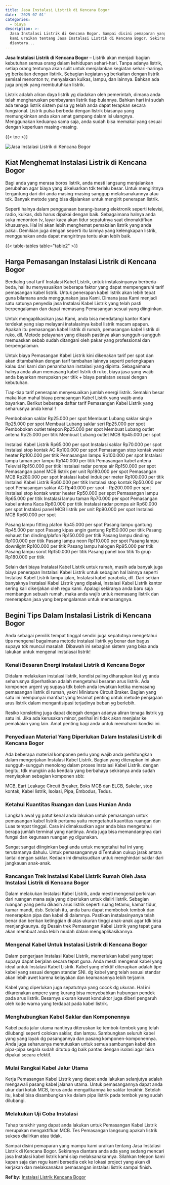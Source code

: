 ```yaml
---
title: Jasa Instalasi Listrik di Kencana Bogor
date: '2025-07-01'
categories:
  - biaya
description: >-
  Jasa Instalasi Listrik di Kencana Bogor. Sampai disini pemaparan yang mampu
  kami uraikan tentang Jasa Instalasi Listrik di Kencana Bogor. Sekiranya
  diantara...
---
```


**Jasa Instalasi Listrik di Kencana Bogor** – Listrik akan menjadi bagian kebutuhan semua orang dalam kehidupan sehari-hari. Tanpa adanya listrik, setiap orang tentunya akan sulit untuk menjalankan kegiatan sehari-harinya yg berkaitan dengan listirik. Sebagian kegiatan yg berkaitan dengan listrik semisal menonton tv, menyalakan kulkas, lampu, dan lainnya. Bahkan ada juga projek yang membutuhkan listrik.

Listrik adalah aliran daya listrik yg diadakan oleh pemerintah, dimana anda telah mengharuskan pembayaran listrik tiap bulannya. Bahkan hari ini sudah ada tenaga listrik sistem pulsa yg telah anda dapat terapkan secara fungsional. Listrik pulsa berbeda dengan listrik biasanya yang memungkinkan anda akan amat gampang dalam isi ulangnya. Menggunakan keduanya sama saja, anda sudah bisa memakai yang sesuai dengan keperluan masing-masing.

{{< toc >}}

![Jasa Instalasi Listrik di Kencana Bogor](/images/instalasi-listrik-murah16.png)

## Kiat Menghemat Instalasi Listrik di Kencana Bogor

Bagi anda yang merasa boros listrik, anda mesti langsung menjalankan perubahan agar biaya yang dikeluarkan tdk terlalu besar. Untuk mengiritnya tergantung dari diri anda masing-masing sanggup melaksanakannya atau tdk. Banyak metode yang bisa dijalankan untuk mengirit penerapan listrik.

Seperti halnya dalam penggunaan barang-barang elektronik seperti televisi, radio, kulkas, dsb harus dipakai dengan baik. Sebagaimana halnya anda suka menonton tv, layar kaca akan tidur sepatutnya saat dinonaktifkan khususnya. Hal ini akan lebih menghemat pemakaian listrik yang anda pakai. Demikian juga dengan seperti itu lainnya yang kelengkapan listrik, menggunakan anda dapat mengiritnya tentu akan lebih baik.

{{< table-tables table="table2" >}}

## Harga Pemasangan Instalasi Listrik di Kencana Bogor

Berdialog soal tarif Instalasi Kabel Listrik, untuk instalasinyanya berbeda-beda, hal itu menyesuaikan beberapa faktor yang dapat mempengaruhi tarif pemasangan kabel listrik. Untuk penerapan kabel listrik akan lebih tepat guna bilamana anda menggunakan jasa Kami. Dimana jasa Kami menjadi satu satunya penyedia jasa Instalasi Kabel Listrik yang telah pasti berpengalaman dan dapat memasang Pemasangan sesuai yang diinginkan.

Untuk mengaplikasikan jasa Kami, anda bisa mendatangi kantor Kami terdekat yang siap melayani instalasinya kabel listrik macam apapun. Apakah itu pemasangan kabel listrik di rumah, pemasangan kabel listrik di ruko, dll. Metode pelayanan yang dikasih pastinya akan sungguh-sungguh memuaskan sebab sudah ditangani oleh pakar yang professional dan berpengalaman.

Untuk biaya Pemasangan Kabel Listrik kini dikenakan tarif per spot dan akan ditambahkan dengan tarif tambahan lainnya seperti perlengkapan kalau dari kami dan penambahan instalasi yang dipinta. Sebagaimana halnya anda akan memasang kabel listrik di ruko, biaya jasa yang wajib anda bayarkan merupakan per titik + biaya peralatan sesuai dengan kebutuhan.

Tiap-tiap tarif penerapan menyesuaikan jumlah energi listrik. Semakin besar maka kian mahal biaya pemasangan Kabel Listrik yang wajib anda bayarkan. Berikut beberapa daftar tarif Pemasangan Kabel Listrik yang seharusnya anda kenal !

Pembobokan saklar Rp25.000 per spot Membuat Lubang saklar single Rp25.000 per spot Membuat Lubang saklar seri Rp25.000 per spot Pembobokan outlet telepon Rp25.000 per spot Membuat Lubang outlet antena Rp25.000 per titik Membuat Lubang outlet MCB Rp45.000 per spot

Instalasi Kabel Listrik Rp65.000 per spot Instalasi saklar Rp70.000 per spot Instalasi stop kontak AC Rp100.000 per spot Pemasangan stop kontak water heater Rp100.000 per titik Pemasangan lampu Rp100.000 per spot Instalasi lampu taman per lampu Rp140.000 per titik Pemasangan kabel antena Televisi Rp150.000 per titik Instalasi radar pompa air Rp150.000 per spot Pemasangan panel MCB listrik per unit Rp180.000 per spot Pemasangan MCB Rp280.000 per spot Instalasi kabel induk per meter Rp100.000 per titik Instalasi Kabel Listrik Rp60.000 per titik Instalasi stop kontak Rp50.000 per spot Pemasangan saklar AC Rp40.000 per spot – Rp200.000 per spot Instalasi stop kontak water heater Rp50.000 per spot Pemasangan lampu Rp65.000 per titik Instalasi lampu taman Rp70.000 per spot Pemasangan kabel antena Kaca Rp60.000 per titik Instalasi radar pompa air Rp60.000 per spot Instalasi panel MCB listrik per unit Rp90.000 per spot Instalasi MCB Rp60.000 per spot

Pasang lampu fitting plafon Rp45.000 per spot Pasang lampu gantung Rp45.000 per spot Pasang kipas angin gantung Rp150.000 per titik Pasang exhaust fan dinding/plafon Rp150.000 per titik Pasang lampu dinding Rp100.000 per titik Pasang lampu neon Rp110.000 per spot Pasang lampu downlight Rp100.000 per titik Pasang lampu halogen Rp95.000 per titik Pasang lampu sorot Rp150.000 per titik Pasang panel box titik 15 grup Rp180.000 per titik

Selain dari biaya Instalasi Kabel Listrik untuk rumah, masih ada banyak juga biaya penerapan Instalasi Kabel Listrik untuk sebagian hal lainnya seperti Instalasi Kabel Listrik lampu jalan, Instalasi kabel parabola, dll. Dari sekian banyaknya Instalasi Kabel Listrik yang dipakai, Instalasi Kabel Listrik kantor sering kali dikerjakan oleh regu kami. Apalagi sekiranya anda baru saja membangun sebuah rumah, maka anda wajib untuk memasang listrik dan menerapkan jasa yang berpengalaman untuk memasangnya.

## Begini Tips Dalam Instalasi Listrik di Kencana Bogor


Anda sebagai pemilik tempat tinggal sendiri juga sepatutnya mengetahui tips mengenal bagaimana metode instalasi listrik yg benar dan bagus supaya tdk muncul masalah. Dibawah ini sebagian sistem yang bisa anda lakukan untuk mengenal instalasai listrik!

### Kenali Besaran Energi Instalasi Listrik di Kencana Bogor

Didalam melakukan instalasi listrik, kondisi paling diharapkan kiat yg anda seharusnya diperhatikan adalah mengetahui besaran arus listrik. Ada komponen urgent yg supaya tdk boleh anda lewatkan ketika memasang pemasangan listrik di rumah, yakni Miniature Circuit Braker. Bagian yang satu ini mempunyai manfaat yang teramat penting untuk metode penjagaan arus listrik dalam mengantisipasi terjadinya beban yg berlebih.

Resiko konsleting juga dapat dicegah dengan adanya aliran tenaga listrik yg satu ini. Jika ada kerusakan minor, perihal ini tidak akan menjalar ke pemakaian yang lain. Amat penting bagi anda untuk memahami kondisi ini.

### Penyediaan Material Yang Diperlukan Dalam Instalasi Listrik di Kencana Bogor

Ada beberapa material komponen perlu yang wajib anda perhitungkan dalam mengerjakan Instalasi Kabel Listrik. Bagian yang diterapkan ini akan sungguh-sungguh menolong dalam proses Instalasi Kabel Listrik. dengan begitu, tdk mungkin ada kendala yang berbahaya sekiranya anda sudah menyiapkan sebagian komponen sbb:

MCB, Eart Leakage Circuit Breaker, Boks MCB dan ELCB, Sakelar, stop kontak, Kabel listrik, Isolasi, Pipa, Embodus, Tedus.

### Ketahui Kuantitas Ruangan dan Luas Hunian Anda

Langkah awal yg patut kenal anda lakukan untuk pemasangan untuk pemasangan kabel listrik pertama yaitu mengetahui kuantitas ruangan dan Luas tempat tinggal. Cara ini dimaksudkan agar anda bisa mengetahui berapa jumlah terminal yang nantinya. Anda juga bisa memandangnya dari fungsi dan kegunaan ruangan yg digunakan.

Sangat sangat diinginkan bagi anda untuk mengetahui hal ini yang terutamanya dahulu. Untuk pemasangannya diTentukan cukup jarak antara lantai dengan saklar. Kedaan ini dimaksudkan untuk menghindari saklar dari jangkauan anak-anak.

### Rancangan Trek Instalasi Kabel Listrik Rumah Oleh Jasa Instalasi Listrik di Kencana Bogor

Dalam melakukan Instalasi Kabel Listrik, anda mesti mengenal perkiraan dari ruangan mana saja yang diperlukan untuk dialiri listrik. Sebagian ruangan yang perlu dikasih arus listrik seperti ruang tetamu, kamar tidur, kamar mandi, dsb. Setelah itu, anda baru dapat membobok tembok dan menerapkan pipa dan kabel di dalamnya. Pastikan instalasinyanya telah benar dan berikan ketinggian di atas ukuran tinggi anak-anak agar tdk bisa menjangkaunya. dg Desain trek Pemasangan Kabel Listrik yang tepat guna akan membuat anda lebih mudah dalam mengaplikasikannya.

### Mengenal Kabel Untuk Instalasi Listrik di Kencana Bogor

Dalam pengerjaan Instalasi Kabel Listrik, memerlukan kabel yang tepat supaya dapat berjalan secara tepat guna. Anda mesti mengenal kabel yang ideal untuk Instalasi Kabel Listrik. Kabel yang efektif diterapkan adalah tipe kabel yang sesuai dengan standar SNI. dg kabel yang telah sesuai standar akan lebih awet karena kelayakan dan keamanannya lebih terjamin.

Kabel yang diperlukan juga sepatutnya yang cocok dg ukuran. Hal ini dikarenakan ampere yang kurang bisa menyebabkan hubungan pendek pada arus listrik. Besarnya ukuran kawat konduktor juga diberi pengaruh oleh kode warna yang terdapat pada kabel listrik.

### Menghubungkan Kabel Saklar dan Komponennya

Kabel pada jalur utama nantinya diteruskan ke tembok-tembok yang telah dilubangi seperti colokan saklar, dan lampu. Sambungkan seluruh kabel yang yang layak dg pasangannya dan pasang komponen-komponennya. Anda juga seharusnya memutuskan untuk semua sambungan kabel dan pipa-pipa segala sudah ditutup dg baik pantas dengan isolasi agar bisa dipakai secara efektif.

### Mulai Rangkai Kabel Jalur Utama

Kerja Pemasangan Kabel Listrik yang dapat anda lakukan selanjutya adalah mengawali pasang kabel jalanan utama. Untuk pemasangannya dapat anda ukur dari kotak MCB, terus anda mengaitkannya ke saklar terakhir. Setelah itu, kabel bisa disambungkan ke dalam pipa listrik pada tembok yang sudah dilubangi.

### Melakukan Uji Coba Instalasi

Tahap terakhir yang dapat anda lakukan untuk Pemasangan Kabel Listrik merupakan mengaktifkan MCB. Tes Pemasangan langsung apakah listrik sukses dialirkan atau tidak.

Sampai disini pemaparan yang mampu kami uraikan tentang Jasa Instalasi Listrik di Kencana Bogor. Sekiranya diantara anda ada yang sedang mencari jasa Instalasi kabel listrik kami siap melaksanakannya. Silahkan telepon kami kapan saja dan regu kami bersedia cek ke lokasi project yang akan di kerjakan dan melaksanakan pemasangan instalasi listrik sampai finish.

**Ref by:** [Instalasi Listrik Kencana Bogor](https://id.wikipedia.org/wiki/Instalasi)

